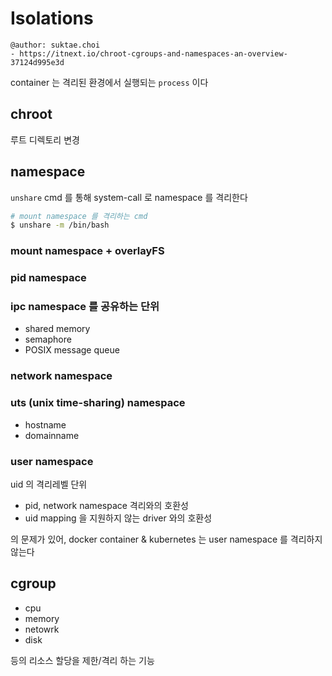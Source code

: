 # Isolations

```
@author: suktae.choi
- https://itnext.io/chroot-cgroups-and-namespaces-an-overview-37124d995e3d
```

container 는 격리된 환경에서 실행되는 `process` 이다

## chroot
루트 디렉토리 변경

## namespace
`unshare` cmd 를 통해 system-call 로 namespace 를 격리한다

```bash
# mount namespace 를 격리하는 cmd
$ unshare -m /bin/bash
```

### mount namespace + overlayFS

### pid namespace

### ipc namespace 를 공유하는 단위
- shared memory
- semaphore
- POSIX message queue

### network namespace

### uts (unix time-sharing) namespace
- hostname
- domainname 

### user namespace
uid 의 격리레벨 단위
- pid, network namespace 격리와의 호환성
- uid mapping 을 지원하지 않는 driver 와의 호환성

의 문제가 있어, docker container & kubernetes 는 user namespace 를 격리하지 않는다

## cgroup
- cpu
- memory
- netowrk
- disk

등의 리소스 할당을 제한/격리 하는 기능